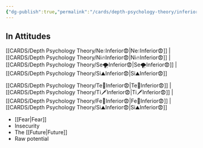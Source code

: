 ```yaml
---
{"dg-publish":true,"permalink":"/cards/depth-psychology-theory/inferior/","created":"2022-12-31T18:08:42.192+01:00","updated":"2023-04-23T16:00:11.676+02:00"}
---
```



## In Attitudes 

[[CARDS/Depth Psychology Theory/Ne💧Inferior😨\|Ne💧Inferior😨]] | [[CARDS/Depth Psychology Theory/Ni🔥Inferior😨\|Ni🔥Inferior😨]] | [[CARDS/Depth Psychology Theory/Se🌪️Inferior😨\|Se🌪️Inferior😨]] | [[CARDS/Depth Psychology Theory/Si⛰️Inferior😨\|Si⛰️Inferior😨]]

[[CARDS/Depth Psychology Theory/Te🏹Inferior😨\|Te🏹Inferior😨]] | [[CARDS/Depth Psychology Theory/Ti🗡️Inferior😨\|Ti🗡️Inferior😨]] | [[CARDS/Depth Psychology Theory/Fe💉Inferior😨\|Fe💉Inferior😨]] | [[CARDS/Depth Psychology Theory/Si⛰️Inferior😨\|Si⛰️Inferior😨]]


- [[Fear\|Fear]] 
- Insecurity
- The [[Future\|Future]] 
- Raw potential